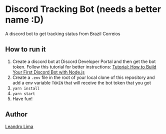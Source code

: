 # Discord Tracking Bot (needs a better name :D)

A discord bot to get tracking status from Brazil Correios

## How to run it

1. Create a discord bot at Discord Developer Portal and then get the bot token. Follow this tutorial for better instructions: [Tutorial: How to Build Your First Discord Bot with Node.js](https://www.sitepoint.com/discord-bot-node-js/)
2. Create a `.env` file in the root of your local clone of this repository and add a env variable `TOKEN` that will receive the bot token that you got
3. `yarn install`
4. `yarn start`
5. Have fun!

## Author

[Leandro Lima](https://github.com/limaleandro1999)
